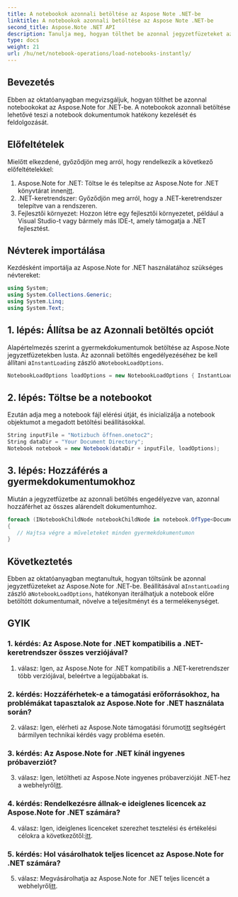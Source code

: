 ```yaml
---
title: A notebookok azonnali betöltése az Aspose Note .NET-be
linktitle: A notebookok azonnali betöltése az Aspose Note .NET-be
second_title: Aspose.Note .NET API
description: Tanulja meg, hogyan tölthet be azonnal jegyzetfüzeteket az Aspose.Note for .NET-ben a dokumentumfeldolgozás hatékonyságának és termelékenységének növelése érdekében.
type: docs
weight: 21
url: /hu/net/notebook-operations/load-notebooks-instantly/
---
```

## Bevezetés

Ebben az oktatóanyagban megvizsgáljuk, hogyan tölthet be azonnal notebookokat az Aspose.Note for .NET-be. A notebookok azonnali betöltése lehetővé teszi a notebook dokumentumok hatékony kezelését és feldolgozását.

## Előfeltételek

Mielőtt elkezdené, győződjön meg arról, hogy rendelkezik a következő előfeltételekkel:

1.  Aspose.Note for .NET: Töltse le és telepítse az Aspose.Note for .NET könyvtárat innen[itt](https://releases.aspose.com/note/net/).
2. .NET-keretrendszer: Győződjön meg arról, hogy a .NET-keretrendszer telepítve van a rendszeren.
3. Fejlesztői környezet: Hozzon létre egy fejlesztői környezetet, például a Visual Studio-t vagy bármely más IDE-t, amely támogatja a .NET fejlesztést.

## Névterek importálása

Kezdésként importálja az Aspose.Note for .NET használatához szükséges névtereket:

```csharp
using System;
using System.Collections.Generic;
using System.Linq;
using System.Text;
```

## 1. lépés: Állítsa be az Azonnali betöltés opciót

 Alapértelmezés szerint a gyermekdokumentumok betöltése az Aspose.Note jegyzetfüzetekben lusta. Az azonnali betöltés engedélyezéséhez be kell állítani a`InstantLoading` zászló a`NotebookLoadOptions`.

```csharp
NotebookLoadOptions loadOptions = new NotebookLoadOptions { InstantLoading = true };
```

## 2. lépés: Töltse be a notebookot

Ezután adja meg a notebook fájl elérési útját, és inicializálja a notebook objektumot a megadott betöltési beállításokkal.

```csharp
String inputFile = "Notizbuch öffnen.onetoc2";
String dataDir = "Your Document Directory";
Notebook notebook = new Notebook(dataDir + inputFile, loadOptions);
```

## 3. lépés: Hozzáférés a gyermekdokumentumokhoz

Miután a jegyzetfüzetbe az azonnali betöltés engedélyezve van, azonnal hozzáférhet az összes alárendelt dokumentumhoz.

```csharp
foreach (INotebookChildNode notebookChildNode in notebook.OfType<Document>()) 
{
   // Hajtsa végre a műveleteket minden gyermekdokumentumon
}
```

## Következtetés

 Ebben az oktatóanyagban megtanultuk, hogyan töltsünk be azonnal jegyzetfüzeteket az Aspose.Note for .NET-be. Beállításával a`InstantLoading` zászló a`NotebookLoadOptions`, hatékonyan iterálhatjuk a notebook előre betöltött dokumentumait, növelve a teljesítményt és a termelékenységet.

## GYIK

### 1. kérdés: Az Aspose.Note for .NET kompatibilis a .NET-keretrendszer összes verziójával?

1. válasz: Igen, az Aspose.Note for .NET kompatibilis a .NET-keretrendszer több verziójával, beleértve a legújabbakat is.

### 2. kérdés: Hozzáférhetek-e a támogatási erőforrásokhoz, ha problémákat tapasztalok az Aspose.Note for .NET használata során?

 2. válasz: Igen, elérheti az Aspose.Note támogatási fórumot[itt](https://forum.aspose.com/c/note/28) segítségért bármilyen technikai kérdés vagy probléma esetén.

### 3. kérdés: Az Aspose.Note for .NET kínál ingyenes próbaverziót?

 3. válasz: Igen, letöltheti az Aspose.Note ingyenes próbaverzióját .NET-hez a webhelyről[itt](https://releases.aspose.com/).

### 4. kérdés: Rendelkezésre állnak-e ideiglenes licencek az Aspose.Note for .NET számára?

 4. válasz: Igen, ideiglenes licenceket szerezhet tesztelési és értékelési célokra a következőtől:[itt](https://purchase.aspose.com/temporary-license/).

### 5. kérdés: Hol vásárolhatok teljes licencet az Aspose.Note for .NET számára?

 5. válasz: Megvásárolhatja az Aspose.Note for .NET teljes licencét a webhelyről[itt](https://purchase.aspose.com/buy).